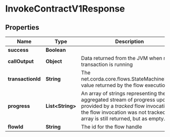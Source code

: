 

# InvokeContractV1Response


## Properties

| Name | Type | Description | Notes |
|------------ | ------------- | ------------- | -------------|
|**success** | **Boolean** |  |  |
|**callOutput** | **Object** | Data returned from the JVM when no transaction is running |  |
|**transactionId** | **String** | The net.corda.core.flows.StateMachineRunId value returned by the flow execution. |  [optional] |
|**progress** | **List&lt;String&gt;** | An array of strings representing the aggregated stream of progress updates provided by a *tracked* flow invocation. If the flow invocation was not tracked, this array is still returned, but as empty. |  [optional] |
|**flowId** | **String** | The id for the flow handle |  |



